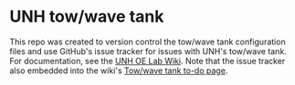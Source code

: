 UNH tow/wave tank
=================

This repo was created to version control the tow/wave tank configuration files 
and use GitHub's issue tracker for issues with UNH's tow/wave tank. For 
documentation, see the 
[UNH OE Lab Wiki](https://marine.unh.edu/oelab/wiki/doku.php?id=tow_tank:start).
Note that the issue tracker also embedded into the wiki's
[Tow/wave tank to-do page](https://marine.unh.edu/oelab/wiki/doku.php?id=tow_tank:to-do:start).
